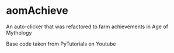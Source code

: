 # aomAchieve
An auto-clicker that was refactored to farm achievements in Age of Mythology

Base code taken from PyTutorials on Youtube
